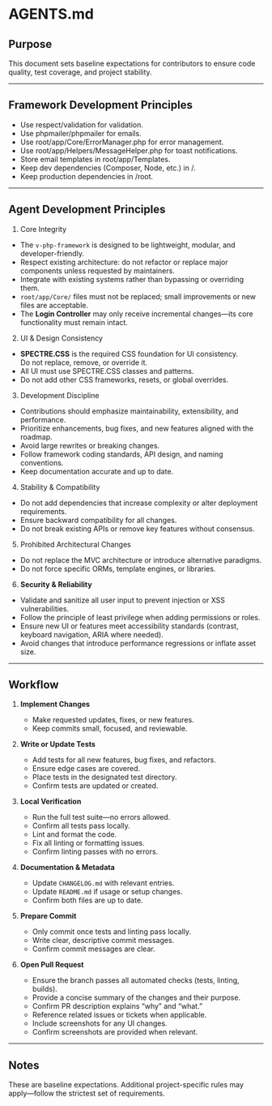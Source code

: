 # AGENTS.md

## Purpose
This document sets baseline expectations for contributors to ensure code quality, test coverage, and project stability.

---

## Framework Development Principles

- Use respect/validation for validation.
- Use phpmailer/phpmailer for emails.
- Use root/app/Core/ErrorManager.php for error management.
- Use root/app/Helpers/MessageHelper.php for toast notifications.
- Store email templates in root/app/Templates.
- Keep dev dependencies (Composer, Node, etc.) in /.
- Keep production dependencies in /root.
  
---

## Agent Development Principles

1. Core Integrity
- The `v-php-framework` is designed to be lightweight, modular, and developer-friendly.
- Respect existing architecture: do not refactor or replace major components unless requested by maintainers.
- Integrate with existing systems rather than bypassing or overriding them.
- `root/app/Core/` files must not be replaced; small improvements or new files are acceptable.
- The **Login Controller** may only receive incremental changes—its core functionality must remain intact.

2. UI & Design Consistency
- **SPECTRE.CSS** is the required CSS foundation for UI consistency.  
  Do not replace, remove, or override it.
- All UI must use SPECTRE.CSS classes and patterns.
- Do not add other CSS frameworks, resets, or global overrides.

3. Development Discipline
- Contributions should emphasize maintainability, extensibility, and performance.
- Prioritize enhancements, bug fixes, and new features aligned with the roadmap.
- Avoid large rewrites or breaking changes.
- Follow framework coding standards, API design, and naming conventions.
- Keep documentation accurate and up to date.

4. Stability & Compatibility
- Do not add dependencies that increase complexity or alter deployment requirements.
- Ensure backward compatibility for all changes.
- Do not break existing APIs or remove key features without consensus.

5. Prohibited Architectural Changes
- Do not replace the MVC architecture or introduce alternative paradigms.
- Do not force specific ORMs, template engines, or libraries.

6. **Security & Reliability**
- Validate and sanitize all user input to prevent injection or XSS vulnerabilities.
- Follow the principle of least privilege when adding permissions or roles.
- Ensure new UI or features meet accessibility standards (contrast, keyboard navigation, ARIA where needed).
- Avoid changes that introduce performance regressions or inflate asset size.

---

## Workflow

1. **Implement Changes**
   - Make requested updates, fixes, or new features.
   - Keep commits small, focused, and reviewable.

2. **Write or Update Tests**
   - Add tests for all new features, bug fixes, and refactors.
   - Ensure edge cases are covered.
   - Place tests in the designated test directory.
   - Confirm tests are updated or created.

3. **Local Verification**
   - Run the full test suite—no errors allowed.  
   - Confirm all tests pass locally.
   - Lint and format the code.  
   - Fix all linting or formatting issues.  
   - Confirm linting passes with no errors.

4. **Documentation & Metadata**
   - Update `CHANGELOG.md` with relevant entries.  
   - Update `README.md` if usage or setup changes.  
   - Confirm both files are up to date.

5. **Prepare Commit**
   - Only commit once tests and linting pass locally.
   - Write clear, descriptive commit messages.  
   - Confirm commit messages are clear.

6. **Open Pull Request**
   - Ensure the branch passes all automated checks (tests, linting, builds).
   - Provide a concise summary of the changes and their purpose.  
   - Confirm PR description explains “why” and “what.”
   - Reference related issues or tickets when applicable.
   - Include screenshots for any UI changes.  
   - Confirm screenshots are provided when relevant.

---

## Notes
These are baseline expectations. Additional project-specific rules may apply—follow the strictest set of requirements.
